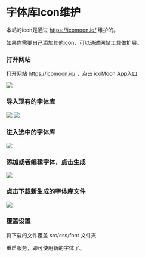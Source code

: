 # 字体库Icon维护

本站的icon是通过 https://icomoon.io/ 维护的。

如果你需要自己添加其他icon，可以通过网站工具做扩展。

### 打开网站
打开网站 https://icomoon.io/ ，点击 icoMoon App入口

<img src="/heyui-admin-v2-docs/images/icons/6.jpg" style="max-width: 700px;"/>

### 导入现有的字体库
<img src="/heyui-admin-v2-docs/images/icons/1.jpg" style="max-width: 700px;"/>

<img src="/heyui-admin-v2-docs/images/icons/2.jpg" style="max-width: 700px;"/>

### 进入选中的字体库
<img src="/heyui-admin-v2-docs/images/icons/3.jpg" style="max-width: 700px;"/>

### 添加或者编辑字体，点击生成
<img src="/heyui-admin-v2-docs/images/icons/4.jpg" style="max-width: 700px;"/>

### 点击下载新生成的字体库文件
<img src="/heyui-admin-v2-docs/images/icons/5.jpg" style="max-width: 700px;"/>

### 覆盖设置
将下载的文件覆盖 src/css/font 文件夹

重启服务，即可使用新的字体了。

